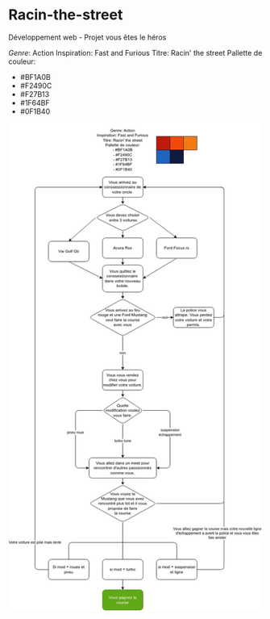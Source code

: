 # Racin-the-street
Développement web - Projet vous êtes le héros

*Genre*: Action
Inspiration: Fast and Furious
Titre: Racin' the street
Pallette de couleur:
- #BF1A0B
- #F2490C
- #F27B13
- #1F64BF
- #0F1B40

<img src="assets/Labelle_Matis_vous-etes-le-heros_582-324MO/images/labelle_matis_ps1.1 (1).jpg">
